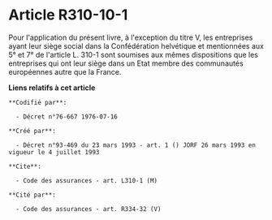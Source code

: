 # Article R310-10-1

Pour l'application du présent livre, à l'exception du titre V, les entreprises ayant leur siège social dans la Confédération
helvétique et mentionnées aux 5° et 7° de l'article L. 310-1 sont soumises aux mêmes dispositions que les entreprises qui ont
leur siège dans un Etat membre des communautés européennes autre que la France.

**Liens relatifs à cet article**

	**Codifié par**:

	  - Décret n°76-667 1976-07-16

	**Créé par**:

	  - Décret n°93-469 du 23 mars 1993 - art. 1 () JORF 26 mars 1993 en vigueur le 4 juillet 1993

	**Cite**:

	  - Code des assurances - art. L310-1 (M)

	**Cité par**:

	  - Code des assurances - art. R334-32 (V)
